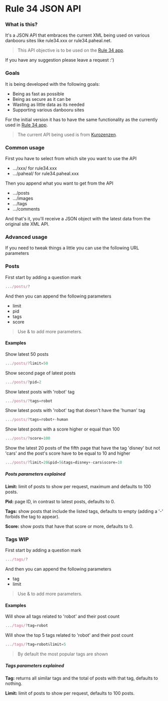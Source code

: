 # Rule 34 JSON API


### What is this?

It's a JSON API that embraces the current XML being used on various danbooru sites like rule34.xxx or rule34.paheal.net.

> This API objective is to be used on the [Rule 34 app](https://r34.app/).

 If you have any suggestion please leave a request :')


### Goals
It is being developed with the following goals:
- Being as fast as possible
- Being as secure as it can be
- Wasting as little data as its needed
- Supporting various danbooru sites

For the initial version it has to have the same functionality as the currently used in [Rule 34 app](https://r34.app/).

> The current API being used is from [Kurozenzen](https://github.com/kurozenzen/r34-json-api).


### Common usage

First you have to select from which site you want to use the API
- .../xxx/ for rule34.xxx
- .../paheal/ for rule34.paheal.xxx

Then you append what you want to get from the API
- .../posts 
- .../images
- .../tags
- .../comments

And that's it, you'll receive a JSON object with the latest data from the original site XML API.


### Advanced usage 

If you need to tweak things a little you can use the following URL parameters

### Posts

First start by adding a question mark 
```javascript
.../posts/?
```

And then you can append the following parameters
- limit 
- pid
- tags 
- score

> Use & to add more parameters.


#### Examples

Show latest 50 posts
```javascript
.../posts/?limit=50
```

Show second page of latest posts
```javascript
.../posts/?pid=2
```

Show latest posts with 'robot' tag
```javascript
.../posts/?tags=robot
```

Show latest posts with 'robot' tag that doesn't have the 'human' tag
```javascript
.../posts/?tags=robot+-human
```

Show latest posts with a score higher or equal than 100
```javascript
.../posts/?score=100
```

Show the latest 20 posts of the fifth page that have the tag 'disney' but not 'cars' and the post's score have to be equal to 10 and higher
```javascript
.../posts/?limit=20&pid=5&tags=disney+-cars&score=10
```


##### Posts parameters explained

**Limit:** limit of posts to show per request, maximum and defaults to 100 posts.

**Pid:** page ID, in contrast to latest posts, defaults to 0.

**Tags:** show posts that include the listed tags, defaults to empty (adding a '-' forbids the tag to appear).

**Score:** show posts that have that score or more, defaults to 0.

### Tags WIP


First start by adding a question mark 
```javascript
.../tags/?
```

And then you can append the following parameters
- tag
- limit

> Use & to add more parameters.


#### Examples

Will show all tags related to 'robot' and their post count
```javascript
.../tags/?tag=robot
```

Will show the top 5 tags related to 'robot' and their post count
```javascript
.../tags/?tag=robot&limit=5
```

> By default the most popular tags are shown

##### Tags parameters explained

**Tag:** returns all similar tags and the total of posts with that tag, defaults to nothing.

**Limit:** limit of posts to show per request, defaults to 100 posts.